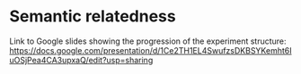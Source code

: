 # Semantic relatedness 
Link to Google slides showing the progression of the experiment structure: https://docs.google.com/presentation/d/1Ce2TH1EL4SwufzsDKBSYKemht6IuOSjPea4CA3upxaQ/edit?usp=sharing